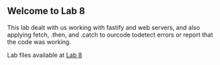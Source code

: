 ## Welcome to Lab 8
This lab dealt with us working with fastify and web servers, and also applying fetch, .then, and .catch to ourcode todetect errors or report that the code was working.

Lab files available at [Lab 8](https://bassguitarben.github.io/cit281-lab8/lab-8.js)
